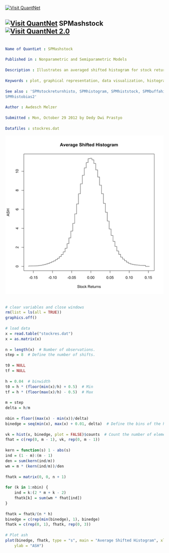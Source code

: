 
[<img src="https://github.com/QuantLet/Styleguide-and-Validation-procedure/blob/master/pictures/banner.png" alt="Visit QuantNet">](http://quantlet.de/index.php?p=info)

## [<img src="https://github.com/QuantLet/Styleguide-and-Validation-procedure/blob/master/pictures/qloqo.png" alt="Visit QuantNet">](http://quantlet.de/) **SPMashstock** [<img src="https://github.com/QuantLet/Styleguide-and-Validation-procedure/blob/master/pictures/QN2.png" width="60" alt="Visit QuantNet 2.0">](http://quantlet.de/d3/ia)

```yaml

Name of QuantLet : SPMashstock

Published in : Nonparametric and Semiparametric Models

Description : Illustrates an averaged shifted histogram for stock returns.

Keywords : plot, graphical representation, data visualization, histogram, financial, returns, asset

See also : 'SPMstockreturnhisto, SPMhistogram, SPMhiststock, SPMbuffahisto, SPMHistoConstruct,
SPMhistobias2'

Author : Awdesch Melzer

Submitted : Mon, October 29 2012 by Dedy Dwi Prastyo

Datafiles : stockres.dat

```

![Picture1](SPMashstock-1.png)


```r

# clear variables and close windows
rm(list = ls(all = TRUE))
graphics.off()

# load data
x = read.table("stockres.dat")
x = as.matrix(x)

n = length(x)  # Number of observations.
step = 8  # Define the number of shifts.

t0 = NULL
tf = NULL

h = 0.04  # binwidth
t0 = h * (floor(min(x)/h) + 0.5)  # Min
tf = h * (floor(max(x)/h) - 0.5)  # Max

m = step
delta = h/m

nbin = floor((max(x) - min(x))/delta)
binedge = seq(min(x), max(x) + 0.01, delta)  # Define the bins of the histogram

vk = hist(x, binedge, plot = FALSE)$counts  # Count the number of elements in each bin
fhat = c(rep(0, m - 1), vk, rep(0, m - 1))

kern = function(s) 1 - abs(s)
ind = (1 - m):(m - 1)
den = sum(kern(ind/m))
wm = m * (kern(ind/m))/den

fhatk = matrix(0, 0, n + 1)

for (k in 1:nbin) {
    ind = k:(2 * m + k - 2)
    fhatk[k] = sum(wm * fhat[ind])
}

fhatk = fhatk/(n * h)
binedge = c(rep(min(binedge), 1), binedge)
fhatk = c(rep(0, 1), fhatk, rep(0, 3))

# Plot ash
plot(binedge, fhatk, type = "s", main = "Average Shifted Histogram", xlab = "Stock Returns", 
    ylab = "ASH")


```
